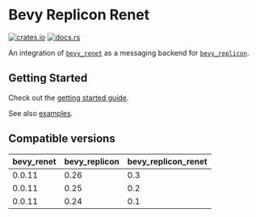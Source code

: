 # Bevy Replicon Renet

[![crates.io](https://img.shields.io/crates/v/bevy_replicon_renet)](https://crates.io/crates/bevy_replicon_renet)
[![docs.rs](https://docs.rs/bevy_replicon_renet/badge.svg)](https://docs.rs/bevy_replicon_renet)

An integration of [`bevy_renet`](https://github.com/lucaspoffo/renet/tree/master/bevy_renet) as a messaging backend for [`bevy_replicon`](https://github.com/projectharmonia/bevy_replicon).

## Getting Started

Check out the [getting started guide](https://docs.rs/bevy_replicon_renet).

See also [examples](examples).

## Compatible versions

| bevy_renet | bevy_replicon | bevy_replicon_renet |
| ---------- | ------------- | ------------------- |
| 0.0.11     | 0.26          | 0.3                 |
| 0.0.11     | 0.25          | 0.2                 |
| 0.0.11     | 0.24          | 0.1                 |
